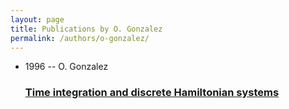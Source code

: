 ```yaml
---
layout: page
title: Publications by O. Gonzalez
permalink: /authors/o-gonzalez/
---
```


<ul class="post-list">

  <li>
    <span class="post-meta">1996 -- O. Gonzalez</span>
    <h3><a class="post-link" href="../../time-integration-and-discrete-hamiltonian-systems">Time integration and discrete Hamiltonian systems</a></h3>
  </li>
</ul>
